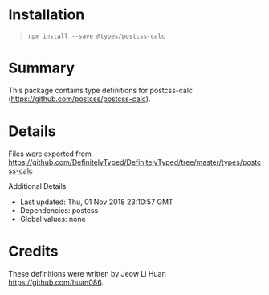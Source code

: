 # Installation
> `npm install --save @types/postcss-calc`

# Summary
This package contains type definitions for postcss-calc (https://github.com/postcss/postcss-calc).

# Details
Files were exported from https://github.com/DefinitelyTyped/DefinitelyTyped/tree/master/types/postcss-calc

Additional Details
 * Last updated: Thu, 01 Nov 2018 23:10:57 GMT
 * Dependencies: postcss
 * Global values: none

# Credits
These definitions were written by Jeow Li Huan <https://github.com/huan086>.
